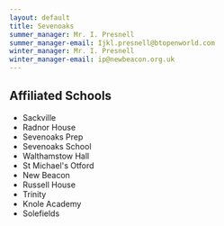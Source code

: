 ```yaml
---
layout: default
title: Sevenoaks
summer_manager: Mr. I. Presnell
summer_manager-email: Ijkl.presnell@btopenworld.com
winter_manager: Mr. I. Presnell
winter_manager-email: ip@newbeacon.org.uk
---
```


## Affiliated Schools

- Sackville
- Radnor House
- Sevenoaks Prep
- Sevenoaks School
- Walthamstow Hall
- St Michael's Otford
- New Beacon
- Russell House
- Trinity
- Knole Academy
- Solefields
